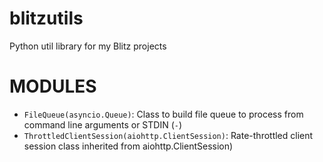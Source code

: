 # blitzutils

Python util library for my Blitz projects

# MODULES 

* `FileQueue(asyncio.Queue)`: Class to build file queue to process from command line arguments or STDIN (`-`)
* `ThrottledClientSession(aiohttp.ClientSession)`: Rate-throttled client session class inherited from aiohttp.ClientSession)